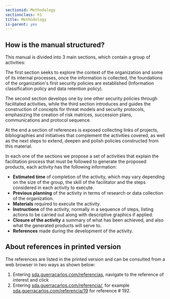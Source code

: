 ```yaml
---
sectionid: Methodology
sectionclass: h1
title: Methodology
is-parent: yes
---
```


## How is the manual structured?
This manual is divided into 3 main sections, which contain a group of activities:

The first section seeks to explore the context of the organization and some of its internal processes, once the information is collected, the foundations of the organization's first security policies are established (Information classification policy and data retention policy).

The second section develops one by one other security policies through facilitated activities, while the third section introduces and guides the construction of concepts for threat models and security protocols, emphasizing the creation of risk matrices, succession plans, communications and protocol sequence.

At the end a section of references is exposed collecting links of projects, bibliographies and initiatives that complement the activities covered, as well as the next steps to extend, deepen and polish policies constructed from this material.

In each one of the sections we propose a set of activities that explain the facilitation process that must be followed to generate the proposed products, each activity has the following information:
* **Estimated time** of completion of the activity, which may vary depending on the size of the group, the skill of the facilitator and the steps considered in each activity to execute.
* **Previous planning** of the activity in terms of research or data collection of the organization.
* **Materials** required to execute the activity.
* **Instructions** of the activity, normally in a sequence of steps, listing actions to be carried out along with descriptive graphics if applied.
* **Closure of the activity** a summary of what has been achieved, and also what the generated products will serve to.
* **References** made during the development of the activity.

## About references in printed version
The references are listed in the printed version and can be consulted from a web browser in two ways as shown below:

1. Entering [sda.guerracarlos.com/referencias](sda.guerracarlos.com/referencias), navigate to the reference of interest and click
2. Entering [sda.guerracarlos.com/referencia/<referencia>](#), for example [sda.guerracarlos.com/referencia/19](sda.guerracarlos.com/referencia/19) for reference # 192.
